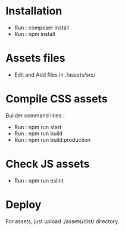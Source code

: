 # Installation
- Run : composer install
- Run : npm install

# Assets files 
- Edit and Add files in ./assets/src/

# Compile CSS assets
Builder command lines :
- Run : npm run start
- Run : npm run build
- Run : npm run build:production

# Check JS assets
- Run : npm run eslint

# Deploy
For assets, just upload ./assets/dist/ directory.
